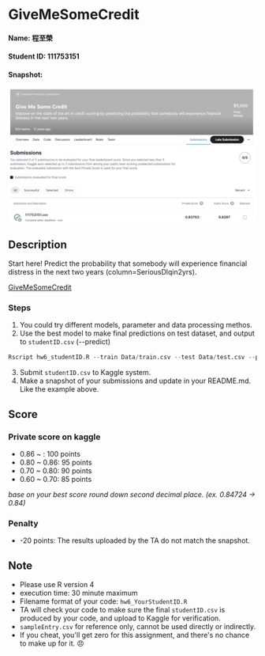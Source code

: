 # GiveMeSomeCredit
#### Name: 程至榮
#### Student ID: 111753151
#### Snapshot:
![](image/submission.png)

## Description
Start here! Predict the probability that somebody will experience financial distress in the next two years (column=SeriousDlqin2yrs).

[GiveMeSomeCredit](https://www.kaggle.com/c/GiveMeSomeCredit/overview)

### Steps
1. You could try different models, parameter and data processing methos.
2. Use the best model to make final predictions on test dataset,  and output to `studentID.csv` (--predict)
   
```R
Rscript hw6_studentID.R --train Data/train.csv --test Data/test.csv --predict studentID.csv
```

3. Submit `studentID.csv` to Kaggle system.
4. Make a snapshot of your submissions and update in your README.md.  Like the example above.

## Score
### Private score on kaggle
- 0.86 ~ : 100 points
- 0.80 ~ 0.86: 95 points
- 0.70 ~ 0.80: 90 points
- 0.60 ~ 0.70: 85 points

_base on your best score round down second decimal place. (ex. 0.84724 -> 0.84)_

### Penalty
- -20 points: The results uploaded by the TA do not match the snapshot.

## Note
- Please use R version 4
- execution time: 30 minute maximum
- Filename format of your code: `hw6_YourStudentID.R`
- TA will check your code to make sure the final `studentID.csv` is produced by your code, and upload to Kaggle for verification.
- `sampleEntry.csv` for reference only,  cannot be used directly or indirectly.
- If you cheat, you'll get zero for this assignment, and there's no chance to make up for it. 😠
